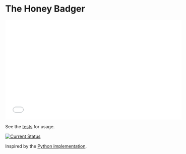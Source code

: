 # The Honey Badger

<iframe width="560" height="315" src="//www.youtube.com/embed/4r7wHMg5Yjg" frameborder="0" allowfullscreen></iframe>

See the [tests](spec.js) for usage.

[![Current Status](https://secure.travis-ci.org/tschaub/thehoneybadger.png?branch=master)](https://travis-ci.org/tschaub/thehoneybadger)

Inspired by the [Python implementation](https://github.com/sgillies/HoneyBadger).
